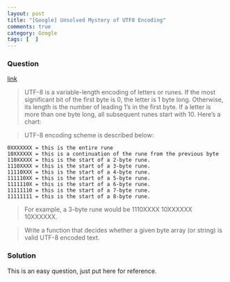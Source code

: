 ```yaml
---
layout: post
title: "[Google] Unsolved Mystery of UTF8 Encoding"
comments: true
category: Google
tags: [  ]
---
```


### Question 

[link](http://algorithmguru.com/blog/?p=148)

> UTF-8 is a variable-length encoding of letters or runes. If the most significant bit of the first byte is 0, the letter is 1 byte long. Otherwise, its length is the number of leading 1’s in the first byte. If a letter is more than one byte long, all subsequent runes start with 10. Here’s a chart:

> UTF-8 encoding scheme is described below:

	0XXXXXXX = this is the entire rune
	10XXXXXX = this is a continuation of the rune from the previous byte
	110XXXXX = this is the start of a 2-byte rune.
	1110XXXX = this is the start of a 3-byte rune.
	11110XXX = this is the start of a 4-byte rune.
	111110XX = this is the start of a 5-byte rune.
	1111110X = this is the start of a 6-byte rune.
	11111110 = this is the start of a 7-byte rune.
	11111111 = this is the start of a 8-byte rune.

> For example, a 3-byte rune would be 1110XXXX 10XXXXXX 10XXXXXX.

> Write a function that decides whether a given byte array (or string) is valid UTF-8 encoded text. 

### Solution

This is an easy question, just put here for reference. 
